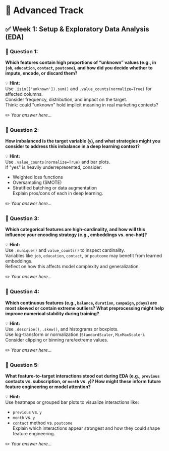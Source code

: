 # 🔴 Advanced Track

## ✅ Week 1: Setup & Exploratory Data Analysis (EDA)


### 🔑 Question 1:
**Which features contain high proportions of “unknown” values (e.g., in `job`, `education`, `contact`, `poutcome`), and how did you decide whether to impute, encode, or discard them?**  

💡 **Hint:**  
Use `.isin(['unknown']).sum()` and `.value_counts(normalize=True)` for affected columns.  
Consider frequency, distribution, and impact on the target.  
Think: could "unknown" hold implicit meaning in real marketing contexts?

✏️ *Your answer here...*


### 🔑 Question 2:
**How imbalanced is the target variable (`y`), and what strategies might you consider to address this imbalance in a deep learning context?**  

💡 **Hint:**  
Use `.value_counts(normalize=True)` and bar plots.  
If "yes" is heavily underrepresented, consider:  
- Weighted loss functions  
- Oversampling (SMOTE)  
- Stratified batching or data augmentation  
Explain pros/cons of each in deep learning.

✏️ *Your answer here...*


### 🔑 Question 3:
**Which categorical features are high-cardinality, and how will this influence your encoding strategy (e.g., embeddings vs. one-hot)?**  

💡 **Hint:**  
Use `.nunique()` and `value_counts()` to inspect cardinality.  
Variables like `job`, `education`, `contact`, or `poutcome` may benefit from learned embeddings.  
Reflect on how this affects model complexity and generalization.

✏️ *Your answer here...*


### 🔑 Question 4:
**Which continuous features (e.g., `balance`, `duration`, `campaign`, `pdays`) are most skewed or contain extreme outliers? What preprocessing might help improve numerical stability during training?**  

💡 **Hint:**  
Use `.describe()`, `.skew()`, and histograms or boxplots.  
Use log-transform or normalization (`StandardScaler`, `MinMaxScaler`).  
Consider clipping or binning rare/extreme values.

✏️ *Your answer here...*


### 🔑 Question 5:
**What feature-to-target interactions stood out during EDA (e.g., `previous` contacts vs. subscription, or `month` vs. `y`)? How might these inform future feature engineering or model attention?**  

💡 **Hint:**  
Use heatmaps or grouped bar plots to visualize interactions like:  
- `previous` vs. `y`  
- `month` vs. `y`  
- `contact` method vs. `poutcome`  
Explain which interactions appear strongest and how they could shape feature engineering.

✏️ *Your answer here...*

